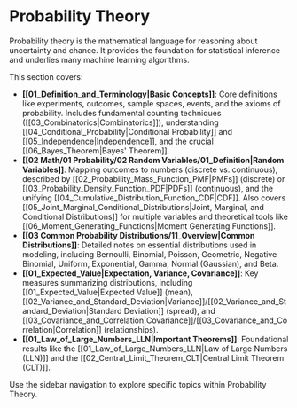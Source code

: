 # Probability Theory

Probability theory is the mathematical language for reasoning about uncertainty and chance. It provides the foundation for statistical inference and underlies many machine learning algorithms.

This section covers:

*   **[[01_Definition_and_Terminology|Basic Concepts]]**: Core definitions like experiments, outcomes, sample spaces, events, and the axioms of probability. Includes fundamental counting techniques ([[03_Combinatorics|Combinatorics]]), understanding [[04_Conditional_Probability|Conditional Probability]] and [[05_Independence|Independence]], and the crucial [[06_Bayes_Theorem|Bayes' Theorem]].
*   **[[02 Math/01 Probability/02 Random Variables/01_Definition|Random Variables]]**: Mapping outcomes to numbers (discrete vs. continuous), described by [[02_Probability_Mass_Function_PMF|PMFs]] (discrete) or [[03_Probability_Density_Function_PDF|PDFs]] (continuous), and the unifying [[04_Cumulative_Distribution_Function_CDF|CDF]]. Also covers [[05_Joint_Marginal_Conditional_Distributions|Joint, Marginal, and Conditional Distributions]] for multiple variables and theoretical tools like [[06_Moment_Generating_Functions|Moment Generating Functions]].
*   **[[03 Common Probability Distributions/11_Overview|Common Distributions]]**: Detailed notes on essential distributions used in modeling, including Bernoulli, Binomial, Poisson, Geometric, Negative Binomial, Uniform, Exponential, Gamma, Normal (Gaussian), and Beta.
*   **[[01_Expected_Value|Expectation, Variance, Covariance]]**: Key measures summarizing distributions, including [[01_Expected_Value|Expected Value]] (mean), [[02_Variance_and_Standard_Deviation|Variance]]/[[02_Variance_and_Standard_Deviation|Standard Deviation]] (spread), and [[03_Covariance_and_Correlation|Covariance]]/[[03_Covariance_and_Correlation|Correlation]] (relationships).
*   **[[01_Law_of_Large_Numbers_LLN|Important Theorems]]**: Foundational results like the [[01_Law_of_Large_Numbers_LLN|Law of Large Numbers (LLN)]] and the [[02_Central_Limit_Theorem_CLT|Central Limit Theorem (CLT)]].

Use the sidebar navigation to explore specific topics within Probability Theory.